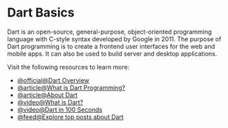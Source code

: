 # Dart Basics

Dart is an open-source, general-purpose, object-oriented programming language with C-style syntax developed by Google in 2011. The purpose of Dart programming is to create a frontend user interfaces for the web and mobile apps. It can also be used to build server and desktop applications.

Visit the following resources to learn more:

- [@official@Dart Overview](https://dart.dev/overview)
- [@article@What is Dart Programming?](https://www.javatpoint.com/flutter-dart-programming)
- [@article@About Dart](https://flutterbyexample.com/lesson/about-dart)
- [@video@What is Dart?](https://www.youtube.com/watch?v=sOSd6G1qXoY)
- [@video@Dart in 100 Seconds](https://www.youtube.com/watch?v=NrO0CJCbYLA)
- [@feed@Explore top posts about Dart](https://app.daily.dev/tags/dart?ref=roadmapsh)

